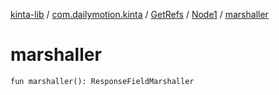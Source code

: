 [kinta-lib](../../../index.md) / [com.dailymotion.kinta](../../index.md) / [GetRefs](../index.md) / [Node1](index.md) / [marshaller](./marshaller.md)

# marshaller

`fun marshaller(): ResponseFieldMarshaller`